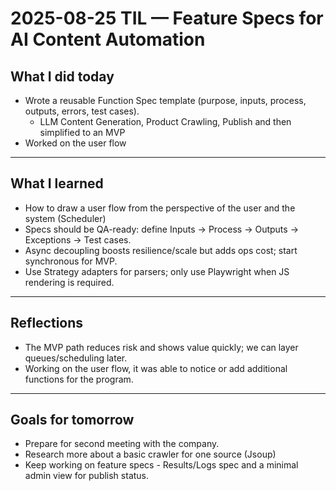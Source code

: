 # 2025-08-25 TIL — Feature Specs for AI Content Automation

## What I did today

- Wrote a reusable Function Spec template (purpose, inputs, process, outputs, errors, test cases).
  - LLM Content Generation, Product Crawling, Publish and then simplified to an MVP
- Worked on the user flow

---

## What I learned

- How to draw a user flow from the perspective of the user and the system (Scheduler)
- Specs should be QA-ready: define Inputs → Process → Outputs → Exceptions → Test cases.
- Async decoupling boosts resilience/scale but adds ops cost; start synchronous for MVP.
- Use Strategy adapters for parsers; only use Playwright when JS rendering is required.

---

## Reflections

- The MVP path reduces risk and shows value quickly; we can layer queues/scheduling later.
- Working on the user flow, it was able to notice or add additional functions for the program.

---

## Goals for tomorrow

- Prepare for second meeting with the company.
- Research more about a basic crawler for one source (Jsoup)
- Keep working on feature specs - Results/Logs spec and a minimal admin view for publish status.
